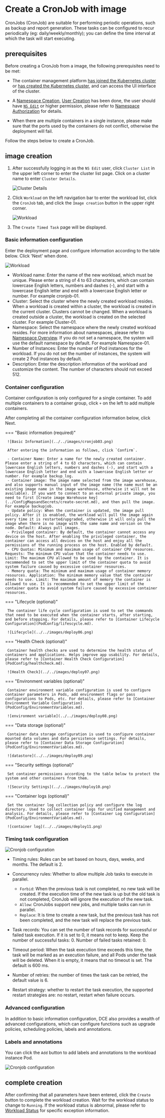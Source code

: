 # Create a CronJob with image

CronJobs (CronJob) are suitable for performing periodic operations, such as backup and report generation. These tasks can be configured to recur periodically (eg: daily/weekly/monthly); you can define the time interval at which the task will start executing.

## prerequisites

Before creating a CronJob from a image, the following prerequisites need to be met:

- The container management platform [has joined the Kubernetes cluster](../Clusters/JoinACluster.md) or [has created the Kubernetes cluster](../Clusters/CreateCluster.md), and can access the UI interface of the cluster.

- A [Namespace Creation](../Namespaces/createtens.md), [User Creation](../../../ghippo/04UserGuide/01UserandAccess/User.md) has been done, the user should have [`NS Edit`](../Permissions/PermissionBrief.md#ns-edit) or higher permission, please refer to [Namespace Authorization](../Permissions/Cluster-NSAuth.md) for details.

- When there are multiple containers in a single instance, please make sure that the ports used by the containers do not conflict, otherwise the deployment will fail.

Follow the steps below to create a CronJob.

## image creation

1. After successfully logging in as the `NS Edit` user, click `Cluster List` in the upper left corner to enter the cluster list page. Click on a cluster name to enter `Cluster Details`.

     ![Cluster Details](../../images/deploy01.png)

2. Click `Workload` on the left navigation bar to enter the workload list, click the `CronJob` tab, and click the `Image creation` button in the upper right corner.

     ![Workload](../../images/cronjob01.png)

3. The `Create Timed Task` page will be displayed.

### Basic information configuration

Enter the deployment page and configure information according to the table below. Click 'Next' when done.

![Workload](../../images/cronjob02.png)

- Workload name: Enter the name of the new workload, which must be unique. Please enter a string of 4 to 63 characters, which can contain lowercase English letters, numbers and dashes (-), and start with a lowercase English letter and end with a lowercase English letter or number. For example cronjob-01.
- Cluster: Select the cluster where the newly created workload resides. When a workload is created within a cluster, the workload is created in the current cluster. Clusters cannot be changed. When a workload is created outside a cluster, the workload is created on the selected cluster. For example Cluster-01.
- Namespace: Select the namespace where the newly created workload resides. For more information about namespaces, please refer to [Namespace Overview](../Namespaces/createns.md). If you do not set a namespace, the system will use the default namespace by default. For example Namespace-01.
- Number of Instances: Enter the number of Pod instances for the workload. If you do not set the number of instances, the system will create 2 Pod instances by default.
- Description: Enter the description information of the workload and customize the content. The number of characters should not exceed 512.

### Container configuration

Container configuration is only configured for a single container. To add multiple containers to a container group, click `+` on the left to add multiple containers.

After completing all the container configuration information below, click Next.

=== "Basic information (required)"

     ![Basic Information](../../images/cronjob03.png)

     After entering the information as follows, click `Confirm`.

     - Container Name: Enter a name for the newly created container. Please enter a string of 4 to 63 characters, which can contain lowercase English letters, numbers and dashes (-), and start with a lowercase English letter and end with a lowercase English letter or number. For example backup_log.
     - Container image: The image name selected from the image warehouse, and also supports manual input of the image name (the name must be an existing image name in the image warehouse, otherwise it will not be available). If you want to connect to an external private image, you need to first [Create image Warehouse key](../ConfigMapsandSecrets/create-secret.md), and then pull the image. For example backupjob.
     - Update policy: When the container is updated, the image pull policy. After it is enabled, the workload will pull the image again every time it is restarted/upgraded, otherwise it will only pull the image when there is no image with the same name and version on the node. Default: Always pull images.
     - Privileged container: By default, the container cannot access any device on the host. After enabling the privileged container, the container can access all devices on the host and enjoy all the permissions of the running process on the host. Enabled by default.
     - CPU Quotas: Minimum and maximum usage of container CPU resources. Requests: The minimum CPU value that the container needs to use. Limit: The maximum CPU allowed to be used by the container. It is recommended to set the upper limit of the container quota to avoid system failure caused by excessive container resources.
     - Memory quota: The minimum and maximum usage of container memory resources. Application: The minimum memory value that the container needs to use. Limit: The maximum amount of memory the container is allowed to use. It is recommended to set the upper limit of the container quota to avoid system failure caused by excessive container resources.

=== "Lifecycle (optional)"

     The container life cycle configuration is used to set the commands that need to be executed when the container starts, after starting, and before stopping. For details, please refer to [Container Lifecycle Configuration](PodConfig/lifescycle.md).

     ![Lifecycle](../../images/deploy06.png)

=== "Health Check (optional)"

     Container health checks are used to determine the health status of containers and applications. Helps improve app usability. For details, please refer to [Container Health Check Configuration](PodConfig/healthcheck.md).

     ![Health Check](../../images/deploy07.png)

=== "Environment variables (optional)"

     Container environment variable configuration is used to configure container parameters in Pods, add environment flags or pass configurations to Pods, etc. For details, please refer to [Container Environment Variable Configuration](PodConfig/EnvironmentVariables.md).

     ![environment variable](../../images/deploy08.png)

=== "Data storage (optional)"

     Container data storage configuration is used to configure container mounted data volumes and data persistence settings. For details, please refer to [Container Data Storage Configuration](PodConfig/EnvironmentVariables.md).

     ![datastore](../../images/deploy09.png)

=== "Security settings (optional)"

     Set container permissions according to the table below to protect the system and other containers from them.

     ![Security Settings](../../images/deploy10.png)

=== "Container logs (optional)"

     Set the container log collection policy and configure the log directory. Used to collect container logs for unified management and analysis. For details, please refer to [Container Log Configuration](PodConfig/EnvironmentVariables.md).
    
     ![container log](../../images/deploy11.png)

### Timing task configuration

![Cronjob configuration](../../images/cronjob04.png)

- Timing rules: Rules can be set based on hours, days, weeks, and months. The default is 2.
- Concurrency rules: Whether to allow multiple Job tasks to execute in parallel.

     - `Forbid`: When the previous task is not completed, no new task will be created. If the execution time of the new task is up but the old task is not completed, CronJob will ignore the execution of the new task.
     - `Allow`: CronJobs support new jobs, and multiple tasks can run in parallel.
     - `Replace`: It is time to create a new task, but the previous task has not been completed, and the new task will replace the previous task.
    
- Task records: You can set the number of task records for successful or failed task execution. If it is set to 0, it means not to keep. Keep the number of successful tasks: 0. Number of failed tasks retained: 0.
- Timeout period: When the task execution time exceeds this time, the task will be marked as an execution failure, and all Pods under the task will be deleted. When it is empty, it means that no timeout is set. The default is 600 ms.
- Number of retries: the number of times the task can be retried, the default value is 6.
- Restart strategy: whether to restart the task execution, the supported restart strategies are: no restart, restart when failure occurs.

### Advanced configuration

In addition to basic information configuration, DCE also provides a wealth of advanced configurations, which can configure functions such as upgrade policies, scheduling policies, labels and annotations.

### Labels and annotations

You can click the `Add` button to add labels and annotations to the workload instance Pod.

![Cronjob configuration](../../images/cronjob05.png)

## complete creation

After confirming that all parameters have been entered, click the `Create` button to complete the workload creation. Wait for the workload status to change to `Running`.
If the workload status is abnormal, please refer to [Workload Status](../Workloads/PodConfig/workload-status.md) for specific exception information.